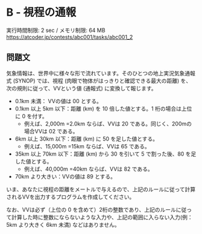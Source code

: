 # B - 視程の通報 
実行時間制限: 2 sec / メモリ制限: 64 MB
https://atcoder.jp/contests/abc001/tasks/abc001_2

## 問題文


気象情報は、世界中に様々な形で流れています。そのひとつの地上実況気象通報式 (SYNOP) では、視程 (肉眼で物体がはっきりと確認できる最大の距離) を、次の規則に従って、VVという値 (通報式) に変換して報じます。
- 0.1km 未満： VVの値は 00 とする。
- 0.1km 以上 5km 以下：距離 (km) を 10 倍した値とする。1 桁の場合は上位に 0 を付す。
    - 例えば、2,000m =2.0km ならば、VVは 20 である。同じく、200mの場合VVは 02 である。
- 6km 以上 30km 以下：距離 (km) に 50 を足した値とする。
    - 例えば、15,000m =15km ならば、VVは 65 である。
- 35km 以上 70km 以下：距離 (km) から 30 を引いて 5 で割った後、80 を足した値とする。
    - 例えば、40,000m =40km ならば、VVは 82 である。
- 70km より大きい：VVの値は 89 とする。

いま、あなたに視程の距離をメートルで与えるので、上記のルールに従って計算されるVVを出力するプログラムを作成してください。

なお、VVは必ず（上位の 0 を含めて）2桁の整数であり、上記のルールに従って計算した時に整数にならないような入力や、上記の範囲に入らない入力(例：5km より大きく 6km 未満) などはありません。